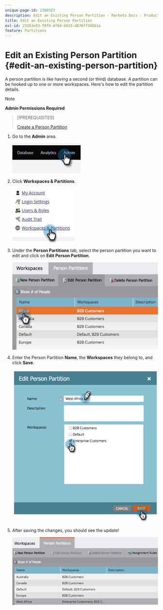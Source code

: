 ```yaml
---
unique-page-id: 2360323
description: Edit an Existing Person Partition - Marketo Docs - Product Documentation
title: Edit an Existing Person Partition
exl-id: 23353e93-f0f0-4f0d-b833-d870ff345b1a
feature: Partitions
---
```

# Edit an Existing Person Partition {#edit-an-existing-person-partition}

A person partition is like having a second (or third) database. A partition can be hooked up to one or more workspaces. Here's how to edit the partition details.

>[!NOTE]
>
>**Admin Permissions Required**

>[!PREREQUISITES]
>
>[Create a Person Partition](/help/marketo/product-docs/administration/workspaces-and-person-partitions/create-a-person-partition.md)

1. Go to the **Admin** area. 

   ![](assets/edit-an-existing-person-partition-1.png)

1. Click **Workspaces & Partitions**.

   ![](assets/edit-an-existing-person-partition-2.png)

1. Under the **Person Partitions** tab, select the person partition you want to edit and click on **Edit Person Partition**.

   ![](assets/edit-an-existing-person-partition-3.png)

1. Enter the Person Partition **Name**, the **Workspaces** they belong to, and click **Save**.

   ![](assets/edit-an-existing-person-partition-4.png)

1. After saving the changes, you should see the update!

   ![](assets/edit-an-existing-person-partition-5.png)
